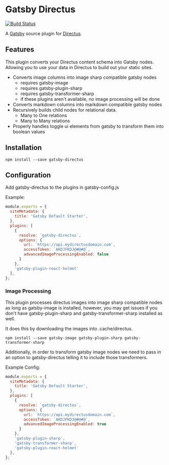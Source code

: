 # Gatsby Directus

[![Build Status](https://travis-ci.org/mtbottens/gatsby-directus.svg?branch=master)](https://travis-ci.org/mtbottens/gatsby-directus)

A [Gatsby](https://www.gatsbyjs.org) source plugin for [Directus](https://getdirectus.com/).

## Features

This plugin converts your Directus content schema into Gatsby nodes. Allowing you to use your data in Directus to build out your static sites.

- Converts image columns into image sharp compatible gatsby nodes
    - requires gatsby-image
    - requires gatsby-plugin-sharp
    - requires gatsby-transformer-sharp
    - if these plugins aren't available, no image processing will be done
- Converts markdown columns into markdown compatible gatsby nodes
- Recursively builds child nodes for relational data.
	- Many to One relations
	- Many to Many relations
- Properly handles toggle ui elements from gatsby to transform them into boolean values


## Installation

`npm install --save gatsby-directus`

## Configuration

Add gatsby-directus to the plugins in gatsby-config.js

Example: 

```javascript
module.exports = {
  siteMetadata: {
    title: 'Gatsby Default Starter',
  },
  plugins: [
    {
      resolve: `gatsby-directus`,
      options: {
        url: `https://api.mydirectusdomain.com`,
        accessToken: `AKDJFKDJ@#@#@`,
        advancedImageProcessingEnabled: false 
      }
    },
    'gatsby-plugin-react-helmet'
  ],
};

```

### Image Processing

This plugin processes directus images into image sharp compatible nodes as long as gatsby-image is installed, however, you may get issues if you don't have gatsby-plugin-sharp and gatsby-transformer-sharp installed as well. 

It does this by downloading the images into .cache/directus.

`npm install --save gatsby-image gatsby-plugin-sharp gatsby-transformer-sharp`

Additionally, in order to transform gatsby image nodes we need to pass in an option to gatsby-directus telling it to include those transformers.

Example Config:

```javascript
module.exports = {
  siteMetadata: {
    title: 'Gatsby Default Starter',
  },
  plugins: [
    {
      resolve: `gatsby-directus`,
      options: {
        url: `https://api.mydirectusdomain.com`,
        accessToken: `AKDJFKDJ@#@#@`,
        advancedImageProcessingEnabled: true
      }
    },
    'gatsby-plugin-sharp',
    'gatsby-transformer-sharp',
    'gatsby-plugin-react-helmet'
  ],
};

```